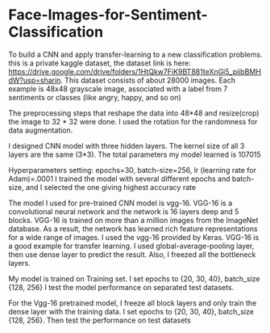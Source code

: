 # Face-Images-for-Sentiment-Classification
 To build a CNN and apply transfer-learning to a new classification problems.  this is a private kaggle dataset, the dataset link is here: https://drive.google.com/drive/folders/1HtQkw7FiK9BT881teXnGj5_piibBMHdW?usp=sharin. This dataset consists of about 28000 images. Each example is 48x48 grayscale image, associated with a label from 7  sentiments or classes (like angry,  happy, and so on)

The  preprocessing steps that reshape the data into 48*48  and resize(crop) the image to 32 * 32 were done. I used the rotation for the randomness for data augmentation. 

I designed CNN model with three hidden layers. The kernel size of all 3 layers are the same (3*3). The total parameters my model learned is 107015


Hyperparameters setting:  epochs=30, batch-size=256, lr (learning rate for Adam)=.0001
I trained the model with several different epochs and batch-size, and I selected the one giving highest accuracy rate

The model I used for pre-trained CNN model is vgg-16. VGG-16 is a convolutional neural network and the network is 16 layers deep and 5 blocks. VGG-16 is trained on more than a million images from the ImageNet database. As a result, the network has learned rich feature representations for a wide range of images. I used the vgg-16 provided by Keras. VGG-16 is a good example for transfer learning. I used  global-average-pooling layer, then use dense layer to predict the result. Also, I freezed all the bottleneck layers.    

My model is trained on Training set. I set epochs to {20, 30, 40}, batch_size {128, 256} I  test the model performance on separated test datasets.
   	
For the Vgg-16 pretrained model, I freeze all block layers and only train the dense layer with the training data. I set epochs to {20, 30, 40}, batch_size {128, 256}. Then test the performance on test datasets

